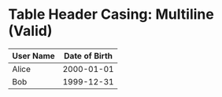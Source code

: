 # Table Header Casing: Multiline (Valid)

| User Name | Date of Birth |
| --------- | ------------- |
| Alice     | 2000-01-01    |
| Bob       | 1999-12-31    |
